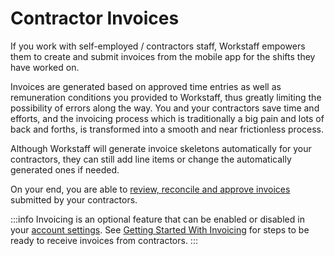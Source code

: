 # Contractor Invoices

If you work with self-employed / contractors staff, Workstaff empowers them to create and submit invoices from the mobile app for the shifts they have worked on. 

Invoices are generated based on approved time entries as well as remuneration conditions you provided to Workstaff, thus greatly limiting the possibility of errors along the way. You and your contractors save time and efforts, and the invoicing process which is traditionally a big pain and lots of back and forths, is transformed into a smooth and near frictionless process. 

Although Workstaff will generate invoice skeletons automatically for your contractors, they can still add line items or change the automatically generated ones if needed.

On your end, you are able to [review, reconcile and approve invoices](workflow.md) submitted by your contractors.

:::info
Invoicing is an optional feature that can be enabled or disabled in your [account settings](../customize/account.md#Invoicing). See [Getting Started With Invoicing](./get-started.md) for steps to be ready to receive invoices from contractors.
:::
